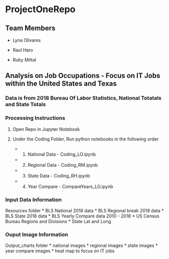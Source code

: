 # ProjectOneRepo

## Team Members

 - Lyna Olivares

 - Raul Haro

 - Ruby Mittal


## Analysis on Job Occupations - Focus on IT Jobs within the United States and Texas

### Data is from 2018 Bureau Of Labor Statistics, National Totatals and State Totals


### Processing Instructions 

1. Open Repo in Jupyter Notebook

2. Under the Coding Folder, Run python notebooks in the following order
    * 1. National Data -  Coding_LO.ipynb
    * 2. Regional Data -  Coding_RM.ipynb
    * 3. State Data    -  Coding_RH.ipynb
    * 4. Year Compare  -  CompareYears_LO.ipynb


### Input Data Information
 Resources folder
    * BLS National 2018 data
    * BLS Regional break 2018 data
    * BLS State 2018 data
    * BLS Yearly Compare data 2010 - 2018
    * US Census Bureau Regions and Divisions
    * State Lat and Long


### Ouput Image Information
 Output_charts folder
    * national images
    * regional images
    * state images
    * year compare images
    * heat map to focus on IT jobs




    